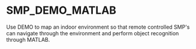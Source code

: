 SMP_DEMO_MATLAB
===============

Use DEMO to map an indoor environment so that remote controlled SMP's can navigate through the environment and perform object recognition through MATLAB.
